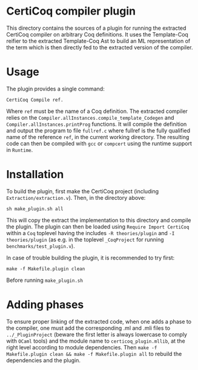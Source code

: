 CertiCoq compiler plugin
========================

This directory contains the sources of a plugin for running the
extracted CertiCoq compiler on arbitrary Coq definitions. 
It uses the Template-Coq reifier to the extracted Template-Coq Ast
to build an ML representation of the term which is then directly
fed to the extracted version of the compiler.

Usage
=====

The plugin provides a single command:

```
CertiCoq Compile ref.
```

Where `ref` must be the name of a Coq definition.  The extracted
compiler relies on the `Compiler.allInstances.compile_template_Codegen` and
`Compiler.allInstances.printProg` functions. It will compile the
definition and output the program to file `fullref.c` where fullref is
the fully qualified name of the reference `ref`, in the current working
directory. The resulting code can then be compiled with `gcc` or
`compcert` using the runtime support in `Runtime`.

Installation
============

To build the plugin, first make the CertiCoq project (including
`Extraction/extraction.v`). Then, in the directory above:

``sh make_plugin.sh all`` 

This will copy the extract the implementation to this directory and
compile the plugin. The plugin can then be loaded using `Require Import
CertiCoq` within a `Coq` toplevel having the includes `-R
theories/plugin` and `-I theories/plugin` (as e.g. in the toplevel
`_CoqProject` for running `benchmarks/test_plugin.v`).

In case of trouble building the plugin, it is recommended to try first:

`make -f Makefile.plugin clean` 

Before running `make_plugin.sh`

Adding phases
=============

To ensure proper linking of the extracted code, when one adds a phase to
the compiler, one must add the corresponding .ml and .mli files to
`../_PluginProject` (beware the first letter is always lowercase to
comply with `OCaml` tools) and the module name to `certicoq_plugin.mllib`,
at the right level according to module dependencies. Then `make -f
Makefile.plugin clean && make -f Makefile.plugin all` to rebuild the
dependencies and the plugin.

